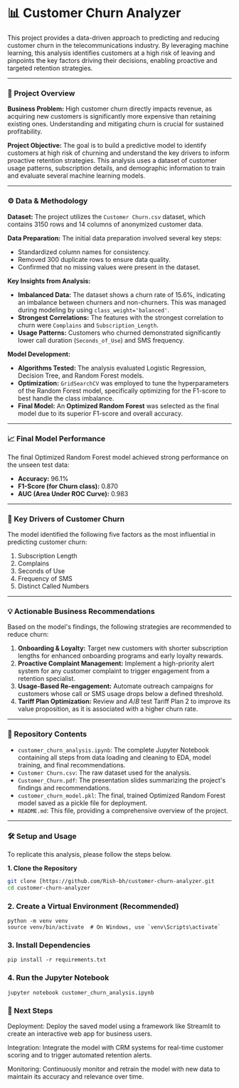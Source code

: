 # 📊 Customer Churn Analyzer

This project provides a data-driven approach to predicting and reducing customer churn in the telecommunications industry. By leveraging machine learning, this analysis identifies customers at a high risk of leaving and pinpoints the key factors driving their decisions, enabling proactive and targeted retention strategies.

---

### 🚀 Project Overview

**Business Problem:** High customer churn directly impacts revenue, as acquiring new customers is significantly more expensive than retaining existing ones. Understanding and mitigating churn is crucial for sustained profitability.

**Project Objective:** The goal is to build a predictive model to identify customers at high risk of churning and understand the key drivers to inform proactive retention strategies. This analysis uses a dataset of customer usage patterns, subscription details, and demographic information to train and evaluate several machine learning models.

---

### ⚙️ Data & Methodology

**Dataset:** The project utilizes the `Customer Churn.csv` dataset, which contains 3150 rows and 14 columns of anonymized customer data.

**Data Preparation:** The initial data preparation involved several key steps:
* Standardized column names for consistency.
* Removed 300 duplicate rows to ensure data quality.
* Confirmed that no missing values were present in the dataset.

**Key Insights from Analysis:**
* **Imbalanced Data:** The dataset shows a churn rate of 15.6%, indicating an imbalance between churners and non-churners. This was managed during modeling by using `class_weight='balanced'`.
* **Strongest Correlations:** The features with the strongest correlation to churn were `Complains` and `Subscription_Length`.
* **Usage Patterns:** Customers who churned demonstrated significantly lower call duration (`Seconds_of_Use`) and SMS frequency.

**Model Development:**
* **Algorithms Tested:** The analysis evaluated Logistic Regression, Decision Tree, and Random Forest models.
* **Optimization:** `GridSearchCV` was employed to tune the hyperparameters of the Random Forest model, specifically optimizing for the F1-score to best handle the class imbalance.
* **Final Model:** An **Optimized Random Forest** was selected as the final model due to its superior F1-score and overall accuracy.

---

### 📈 Final Model Performance

The final Optimized Random Forest model achieved strong performance on the unseen test data:

* **Accuracy:** 96.1% 
* **F1-Score (for Churn class):** 0.870
* **AUC (Area Under ROC Curve):** 0.983 

---

### 🎯 Key Drivers of Customer Churn

The model identified the following five factors as the most influential in predicting customer churn:

1.  Subscription Length 
2.  Complains 
3.  Seconds of Use 
4.  Frequency of SMS 
5.  Distinct Called Numbers 

---

### 💡 Actionable Business Recommendations

Based on the model's findings, the following strategies are recommended to reduce churn:

1.  **Onboarding & Loyalty:** Target new customers with shorter subscription lengths for enhanced onboarding programs and early loyalty rewards.
2.  **Proactive Complaint Management:** Implement a high-priority alert system for any customer complaint to trigger engagement from a retention specialist.
3.  **Usage-Based Re-engagement:** Automate outreach campaigns for customers whose call or SMS usage drops below a defined threshold.
4.  **Tariff Plan Optimization:** Review and $A/B$ test Tariff Plan 2 to improve its value proposition, as it is associated with a higher churn rate.

---

### 📂 Repository Contents

* `customer_churn_analysis.ipynb`: The complete Jupyter Notebook containing all steps from data loading and cleaning to EDA, model training, and final recommendations.
* `Customer Churn.csv`: The raw dataset used for the analysis.
* `Customer_Churn.pdf`: The presentation slides summarizing the project's findings and recommendations.
* `customer_churn_model.pkl`: The final, trained Optimized Random Forest model saved as a pickle file for deployment.
* `README.md`: This file, providing a comprehensive overview of the project.

---

### 🛠️ Setup and Usage

To replicate this analysis, please follow the steps below.

**1. Clone the Repository**
```bash
git clone [https://github.com/Rish-bh/customer-churn-analyzer.git
cd customer-churn-analyzer

```

### 2. Create a Virtual Environment (Recommended)

```
python -m venv venv
source venv/bin/activate  # On Windows, use `venv\Scripts\activate`
```
### 3. Install Dependencies

```
pip install -r requirements.txt
```

### 4. Run the Jupyter Notebook

```
jupyter notebook customer_churn_analysis.ipynb
```

### 🔮 Next Steps

Deployment: Deploy the saved model using a framework like Streamlit to create an interactive web app for business users.


Integration: Integrate the model with CRM systems for real-time customer scoring and to trigger automated retention alerts.


Monitoring: Continuously monitor and retrain the model with new data to maintain its accuracy and relevance over time.
